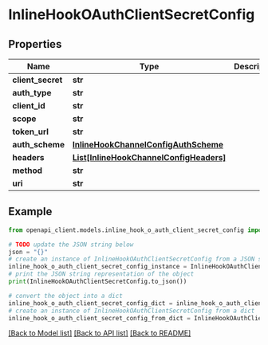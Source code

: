 # InlineHookOAuthClientSecretConfig


## Properties

Name | Type | Description | Notes
------------ | ------------- | ------------- | -------------
**client_secret** | **str** |  | [optional] 
**auth_type** | **str** |  | [optional] 
**client_id** | **str** |  | [optional] 
**scope** | **str** |  | [optional] 
**token_url** | **str** |  | [optional] 
**auth_scheme** | [**InlineHookChannelConfigAuthScheme**](InlineHookChannelConfigAuthScheme.md) |  | [optional] 
**headers** | [**List[InlineHookChannelConfigHeaders]**](InlineHookChannelConfigHeaders.md) |  | [optional] 
**method** | **str** |  | [optional] 
**uri** | **str** |  | [optional] 

## Example

```python
from openapi_client.models.inline_hook_o_auth_client_secret_config import InlineHookOAuthClientSecretConfig

# TODO update the JSON string below
json = "{}"
# create an instance of InlineHookOAuthClientSecretConfig from a JSON string
inline_hook_o_auth_client_secret_config_instance = InlineHookOAuthClientSecretConfig.from_json(json)
# print the JSON string representation of the object
print(InlineHookOAuthClientSecretConfig.to_json())

# convert the object into a dict
inline_hook_o_auth_client_secret_config_dict = inline_hook_o_auth_client_secret_config_instance.to_dict()
# create an instance of InlineHookOAuthClientSecretConfig from a dict
inline_hook_o_auth_client_secret_config_from_dict = InlineHookOAuthClientSecretConfig.from_dict(inline_hook_o_auth_client_secret_config_dict)
```
[[Back to Model list]](../README.md#documentation-for-models) [[Back to API list]](../README.md#documentation-for-api-endpoints) [[Back to README]](../README.md)


